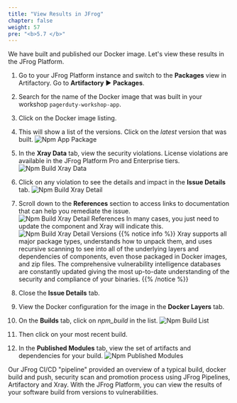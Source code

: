 ```yaml
---
title: "View Results in JFrog"
chapter: false
weight: 57
pre: "<b>5.7 </b>"
---
```


We have built and published our Docker image. Let's view these results in the JFrog Platform.

1. Go to your JFrog Platform instance and switch to the **Packages** view in Artifactory. Go to **Artifactory** ► **Packages**.
2. Search for the name of the Docker image that was built in your workshop ```pagerduty-workshop-app```.
3. Click on the Docker image listing.
4. This will show a list of the versions. Click on the _latest_ version that was built.
   ![Npm App Package](/images/jpd-package-app.png)
5. In the **Xray Data** tab, view the security violations. License violations are available in the JFrog Platform Pro and Enterprise tiers.
   ![Npm Build Xray Data](/images/art-xray-tab.png)
6. Click on any violation to see the details and impact in the **Issue Details** tab.
   ![Npm Build Xray Detail](/images/npm-build-xray-detail.png)
7. Scroll down to the **References** section to access links to documentation that can help you remediate the issue.
   ![Npm Build Xray Detail References](/images/npm-build-xray-detail-references.png)
    In many cases, you just need to update the component and Xray will indicate this.
   ![Npm Build Xray Detail Versions](/images/npm-build-xray-detail-version.png)
   {{% notice info %}}
   Xray supports all major package types, understands how to unpack them, and uses recursive scanning to see into all of the underlying layers and dependencies of components, even those packaged in Docker images, and zip files.
   The comprehensive vulnerability intelligence databases are constantly updated giving the most up-to-date understanding of the security and compliance of your binaries.
   {{% /notice %}}

8. Close the **Issue Details** tab.
9. View the Docker configuration for the image in the **Docker Layers** tab.
10. On the **Builds** tab, click on _npm\_build_ in the list.
   ![Npm Build List](/images/npm-build-list.png)
11. Then click on your most recent build.
12. In the **Published Modules** tab, view the set of artifacts and dependencies for your build.
   ![Npm Published Modules](/images/npm-published-modules.png)

Our JFrog CI/CD "pipeline" provided an overview of a typical build, docker build and push, security scan and promotion process using JFrog Pipelines, Artifactory and Xray. With the JFrog Platform, you can view the results of your software build from versions to vulnerabilities.

